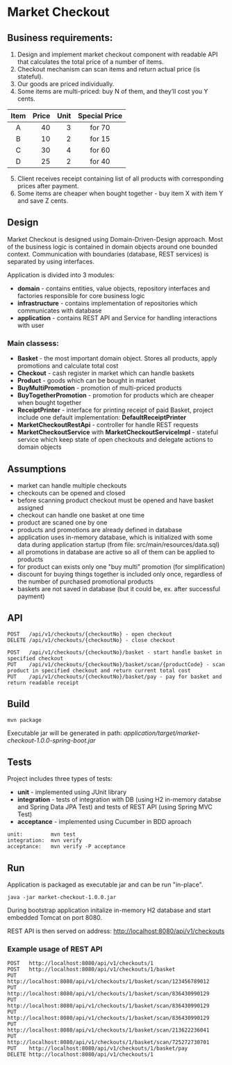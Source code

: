 # Market Checkout

## Business requirements:
1. Design and implement market checkout component with readable API that calculates the total price of a number of items.
2. Checkout mechanism can scan items and return actual price (is stateful).
3. Our goods are priced individually.
4. Some items are multi-priced: buy N of them, and they’ll cost you Y cents.

| Item  | Price | Unit  | Special Price |
|:-----:|------:| -----:|:-------------:|
| A     | 40    | 3     | for 70        |
| B     | 10    | 2     | for 15        |
| C     | 30    | 4     | for 60        |
| D     | 25    | 2     | for 40        |

5. Client receives receipt containing list of all products with corresponding prices after payment.
6. Some items are cheaper when bought together - buy item X with item Y and save Z cents.

## Design
Market Checkout is designed using Domain-Driven-Design approach. Most of the business logic is contained in domain objects around one bounded context. Communication with boundaries (database, REST services) is separated by using interfaces.

Application is divided into 3 modules:

* **domain** - contains entities, value objects, repository interfaces and factories responsible for core business logic
* **infrastructure** - contains implementation of repositories which communicates with database
* **application** - contains REST API and Service for handling interactions with user

### Main classess:
* **Basket** - the most important domain object. Stores all products, apply promotions and calculate total cost
* **Checkout** - cash register in market which can handle baskets
* **Product** - goods which can be bought in market
* **BuyMultiPromotion** - promotion of multi-priced products
* **BuyTogetherPromotion** - promotion for products which are cheaper when bought together
* **ReceiptPrinter** - interface for printing receipt of paid Basket, project include one default implementation: **DefaultReceiptPrinter**
* **MarketCheckoutRestApi** - controller for handle REST requests
* **MarketCheckoutService** with **MarketCheckoutServiceImpl** - stateful service which keep state of open checkouts and delegate actions to domain objects

## Assumptions
- market can handle multiple checkouts
- checkouts can be opened and closed
- before scanning product checkout must be opened and have basket assigned
- checkout can handle one basket at one time
- product are scaned one by one
- products and promotions are already defined in database
- application uses in-memory database, which is initialized with some data during application startup (from file: src/main/resources/data.sql)
- all promotions in database are active so all of them can be applied to products
- for product can exists only one "buy multi" promotion (for simplification)
- discount for buying things together is included only once, regardless of the number of purchased promotional products
- baskets are not saved in database (but it could be, ex. after successful payment)

## API
```
POST   /api/v1/checkouts/{checkoutNo} - open checkout
DELETE /api/v1/checkouts/{checkoutNo} - close checkout

POST   /api/v1/checkouts/{checkoutNo}/basket - start handle basket in specified checkout
PUT    /api/v1/checkouts/{checkoutNo}/basket/scan/{productCode} - scan product in specified checkout and return current total cost
PUT    /api/v1/checkouts/{checkoutNo}/basket/pay - pay for basket and return readable receipt
```

## Build

```
mvn package
```
Executable jar will be generated in path: _application/target/market-checkout-1.0.0-spring-boot.jar_

## Tests

Project includes three types of tests:
* **unit** - implemented using JUnit library
* **integration** - tests of integration with DB (using H2 in-memory databse and Spring Data JPA Test) and tests of REST API (using Spring MVC Test)
* **acceptance** - implemented using Cucumber in BDD aproach 

```
unit:         mvn test
integration:  mvn verify
acceptance:   mvn verify -P acceptance
```

## Run

Application is packaged as executable jar and can be run "in-place".

```
java -jar market-checkout-1.0.0.jar
```

During bootstrap application initalize in-memory H2 database and start embedded Tomcat on port 8080.

REST API is then served on address: [http://localhost:8080/api/v1/checkouts](http://localhost:8080/api/v1/checkouts)

### Example usage of REST API

```
POST   http://localhost:8080/api/v1/checkouts/1
POST   http://localhost:8080/api/v1/checkouts/1/basket
PUT    http://localhost:8080/api/v1/checkouts/1/basket/scan/123456789012
PUT    http://localhost:8080/api/v1/checkouts/1/basket/scan/836430990129
PUT    http://localhost:8080/api/v1/checkouts/1/basket/scan/836430990129
PUT    http://localhost:8080/api/v1/checkouts/1/basket/scan/836430990129
PUT    http://localhost:8080/api/v1/checkouts/1/basket/scan/213622236041
PUT    http://localhost:8080/api/v1/checkouts/1/basket/scan/725272730701
PUT    http://localhost:8080/api/v1/checkouts/1/basket/pay
DELETE http://localhost:8080/api/v1/checkouts/1
```